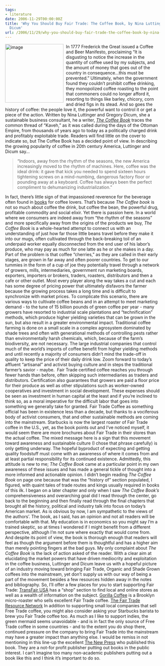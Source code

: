 ```yaml
---
tags:
- literature
date: 2006-11-29T00:00:00Z
title: 'Why You Should Buy Fair Trade: The Coffee Book, by Nina Luttinger and Gregory
  Dicum'
url: /2006/11/29/why-you-should-buy-fair-trade-the-coffee-book-by-nina-luttinger-and-gregory-dicum/
---
```


<a href="http://www.amazon.com/gp/redirect.html%3FASIN=1595580603%26tag=bookenompolic-20%26lcode=xm2%26cID=2025%26ccmID=165953%26location=/o/ASIN/1595580603%253FSubscriptionId=02ZH6J1W0649DTNS6002"><img src="http://chekhovsmistress.com/images/uploads/1317.cover.jpg" alt="image" width="190" height="190" style="border: 0;float:left;padding:0 8px 0 0" /></a> In 1777 Frederick the Great issued a Coffee and Beer Manifesto, proclaiming &#8220;It is disgusting to notice the increase in the quantity of coffee used by my subjects, and the amount of money that goes out of the country in consequence...this must be prevented.&#8221; Ultimately, when the government found they couldn&#8217;t prohibit coffee drinking, they monopolized coffee roasting to the point that commoners could no longer afford it, resorting to things like barley, chicory, corn and dried figs in its stead. And so goes the history of coffee: the people love it, the powerful want to control it or get a piece of the action.
Written by Nina Luttinger and Gregory Dicum, she a sustainable business consultant, he a writer, <a href="http://www.amazon.com/gp/redirect.html%3FASIN=1595580603%26tag=bookenompolic-20%26lcode=xm2%26cID=2025%26ccmID=165953%26location=/o/ASIN/1595580603%253FSubscriptionId=02ZH6J1W0649DTNS6002"><em>The Coffee Book</em></a> traces the common thread of &#8220;Kaveh,&#8221; as it was called during the days of the Ottoman Empire, from thousands of years ago to today as a politically charged drink and profitably exploitable trade. Readers will find little on the cover to indicate so, but The Coffee Book has a decided point of view. In describing the growing popularity of coffee in 20th century America, Luttinger and Dicum say&#8230;
<blockquote>&#8220;Indoors, away from the rhythm of the seasons, the new America increasingly moved to the rhythm of machines. Here, coffee was the ideal drink: it gave that kick you needed to spend sixteen hours tightening screws on a mind-numbing, dangerous factory floor or pounding away at a keyboard. Coffee has always been the perfect compliment to dehumanizing industrialization.&#8221;
<br />
</blockquote>
In fact, there&#8217;s little sign of that impassioned reverence for the beverage often found in <a href="http://jimseven.com/?p=228" title="books">books</a> for coffee lovers. That&#8217;s because <em>The Coffee book</em> is not so much about coffee the drink, but coffee the bean, the powerful drug, profitable commodity and social elixir.
Yet there is passion here. In a world where we consumers are indeed away from &#8220;the rhythm of the seasons&#8221; and more specifically away from the origins of the products we buy, <em>The Coffee Book</em> is a whole-hearted attempt to connect us with an understanding of just how far those little beans travel before they make it into our mugs, often cultivated through the back-breaking toil of an underpaid worker equally disconnected from the end user of his labor&#8217;s produce, who may pay as much for one latte as he or she makes in a day.
Part of the problem is that coffee &#8220;cherries,&#8221; as they are called in their early stages, are grown in far away and often poorer countries. To get to our tummies in the form of a cup of joe they potentially travel through a network of growers, mills, intermediaries, government run marketing boards, exporters, importers or brokers, traders, roasters, distributors and then a cafe or other outlet. Most every player along the way takes a cut and each has some degree of pricing power that ultimately disfavors the farmer because the growing process takes a long time and is difficult to synchronize with market prices.
To complicate this scenario, there are various ways to cultivate coffee beans and in an attempt to meet marketing demand - to the tune of 15 billion pounds of green coffee per year - many growers have resorted to industrial scale plantations and &#8220;technification&#8221; methods, which produce higher yielding varieties that can be grown in the sun, but also result in a greater environmental impact. Traditional coffee farming is done on a small scale in a complex agrosystem dominated by shade trees and often with generational methods of controlling pests rather than environmentally harsh chemicals, which, because of the farm&#8217;s biodiversity, are not necessary.
The large industrial companies that control much of the world&#8217;s imports of coffee benefit from higher yielding methods and until recently a majority of consumers didn&#8217;t mind the trade-off in quality to keep the price of their daily drink low. Zoom forward to today&#8217;s affluent &#8220;artisanal&#8221; and activist buying culture and in steps the traditional farmer&#8217;s savior - maybe.&nbsp;
Fair Trade certified coffee reaches you through fewer hands than before, often skipping such intermediaries as traders and distributors. Certification also guarantees that growers are paid a floor price for their produce as well as other stipulations such as worker-owned cooperatives and investment in social development. These expenses should be seen as investment in human capital at the least and if you&#8217;re inclined to think so, as a moral imperative for the difficult labor that goes into something we generally take for granted.
Fair Trade Coffee as something official has been in existence less than a decade, but thanks to a vociferous body of activist consumers, that and other sustainable methods are coming into the mainstream. Starbucks is now the largest roaster of Fair Trade coffee in the U.S., yet, as the book points out and I&#8217;ve noticed myself, it would seem there are more brochures about Fair Trade in their stores than the actual coffee. The mixed message here is a sign that this movement toward awareness and sustainable culture (I chose that phrase carefully) is only getting underway.
The hopeful byproduct of expecting and getting quality foodstuff must come with an awareness of where it comes from and at least partial responsibility for its continued existence. Admittedly, this attitude is new to me; <em>The Coffee Book</em> came at a particular point in my own awareness of these issues and has made a general tickle of thought into a more informed and actionable opinion.
I didn&#8217;t begin reading <em>The Coffee Book</em> on page one because that was the &#8220;history of&#8221; section populated, I figured, with quaint tales of trade routes and kings usually required in books of this ilk. I began on a later chapter and only when I saw <em>The Coffee Book&#8217;s</em> comprehensiveness and overarching goal did I read through the center, go back to the beginning and then finally read through the final chapters that brought all the history, political and industry talk into focus on today&#8217;s American market.
As is obvious by now, I am sympathetic to the views of the authors&#8217;. The book, as I said, has an opinion and not all readers will be comfortable with that. My education is in economics so you might say I&#8217;m a trained skeptic, so at times I wondered if I might benefit from a different perspective, although I&#8217;m not sure where exactly that would come from. And despite its point of view, the book is thorough enough that readers will feel as though the argument before them is thoughtful and has a higher aim than merely pointing fingers at the bad guys.
My only complaint about <em>The Coffee Book </em>is the lack of action asked of the reader. With a clear aim at elucidating the market powers that have driven mediocrity and exploitation in the coffee business, Luttinger and Dicum leave us with a hopeful picture of an industry moving toward bringing Fair Trade, Organic and Shade Grown coffees into the mainstream, yet don&#8217;t supply us with our way of being a part of the movement besides a few resources hidden away in the notes and bibliography.
So, I&#8217;ll offer a few places for you to start supporting Fair Trade:
<a href="http://www.transfairusa.org/" title="http://www.transfairusa.org/">TransFair USA</a> has a &#8220;shop&#8221; section to find local and online stores as well as a wealth of information on the subject.
<a href="http://www.gorillacoffee.com/" title="http://www.gorillacoffee.com/">Gorilla Coffee</a> is a Brooklyn micro-roaster who sells excellent Fair Trade coffee.
<a href="http://www.fairtraderesource.org/resources/index.html" title="http://www.fairtraderesource.org/resources/index.html">The Fair Trade Resource Network</a>
In addition to supporting small local companies that sell Free Trade coffee, you might also consider asking your Starbucks barista to brew you Fair Trade coffee too. As much as I like to support indies, the green mermaid seems unavoidable  - and is in fact the only source of Free Trade coffee in some countries - and to the extent you do shop there, continued pressure on the company to bring Fair Trade into the mainstream may have a greater impact than anything else.
I would be remiss in not mentioning in this line-up the excellent <a href="http://thenewpress.com/" title="The New Press">The New Press</a> who published this book. They are a not-for profit publisher putting out books in the public interest. I can&#8217;t imagine too many non-academic publishers putting out a book like this and I think it&#8217;s important to do so.

